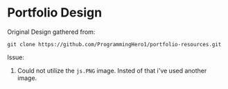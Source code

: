 # Portfolio Design 

Original Design gathered from:
```git
git clone https://github.com/ProgrammingHero1/portfolio-resources.git
```

Issue:
1. Could not utilize the `js.PNG` image. Insted of that i've used another image. 